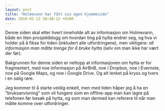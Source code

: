 ```yaml
---
layout: post
title: "Holmevann har fått sin egen hjemmeside"
date: 2018-01-12 10:48:12 +0100
---
```


<!--categories: tech prosjekt diy-->

Denne siden skal etter hvert inneholde alt av informasjon om Holmevann, både
en liten prosjektblogg om hvordan ting på hytta endrer seg, og hva vi holder på å
fikse for tiden (inkludert alle utfordringene), men viktigere: _all informasjon man
måtte trenge for å bruke hytta_ (selv om man ikke har vært der før).

Bakgrunnen for denne siden er nettopp at informasjonen om hytta er for fragmentert,
med noe informasjon på AirBnB, noe i Dropbox, noe i Evernote, noe på Google Maps, og
noe i Google Drive. Og alt lenket på kryss og tvers i en salig røre.

Jeg kommer til å starte veldig enkelt, men med tiden håper jeg å ha en "bruksanvisning"
som vil fungere som en offline-app man kan lagre på telefonen før besøk på hytta,
og som man dermed kan referere til når man måtte komme over utfordringer.

[jekyll-docs]: https://jekyllrb.com/docs/home
[jekyll-gh]: https://github.com/jekyll/jekyll
[jekyll-talk]: https://talk.jekyllrb.com/
